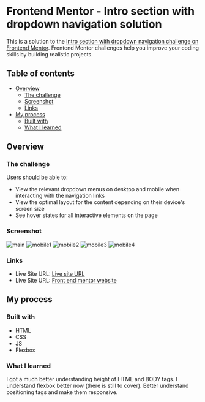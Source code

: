 # Frontend Mentor - Intro section with dropdown navigation solution

This is a solution to the [Intro section with dropdown navigation challenge on Frontend Mentor](https://www.frontendmentor.io/challenges/intro-section-with-dropdown-navigation-ryaPetHE5). Frontend Mentor challenges help you improve your coding skills by building realistic projects. 

## Table of contents

- [Overview](#overview)
  - [The challenge](#the-challenge)
  - [Screenshot](#screenshot)
  - [Links](#links)
- [My process](#my-process)
  - [Built with](#built-with)
  - [What I learned](#what-i-learned)

## Overview

### The challenge

Users should be able to:

- View the relevant dropdown menus on desktop and mobile when interacting with the navigation links
- View the optimal layout for the content depending on their device's screen size
- See hover states for all interactive elements on the page

### Screenshot

![main](./screenshots/main.png)
![mobile1](./screenshots/mobile1.png)
![mobile2](./screenshots/mobile2.png)
![mobile3](./screenshots/mobile3.png)
![mobile4](./screenshots/mobile4.png)

### Links

- Live Site URL: [Live site URL](https://semir709.github.io/section-with-drop-down/)
- Live Site URL: [Front end mentor website](https://www.frontendmentor.io/home)

## My process

### Built with

- HTML
- CSS 
- JS
- Flexbox

### What I learned

I got a much better understanding height of HTML and BODY tags.
I understand flexbox better now (there is still to cover).
Better understand positioning tags and make them responsive.




